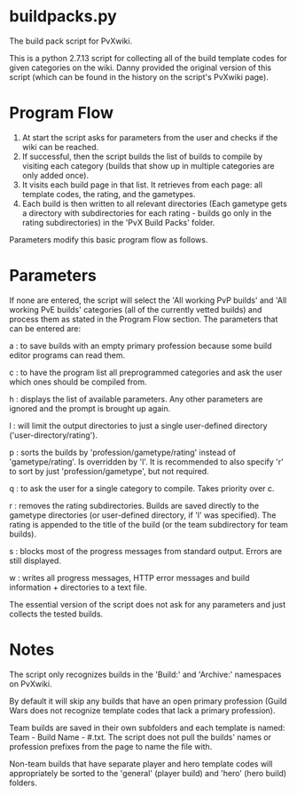 # buildpacks.py
The build pack script for PvXwiki.

This is a python 2.7.13 script for collecting all of the build template codes for given categories on the wiki.
Danny provided the original version of this script (which can be found in the history on the script's PvXwiki page).

# Program Flow
1. At start the script asks for parameters from the user and checks if the wiki can be reached. 
2. If successful, then the script builds the list of builds to compile by visiting each category (builds that show up in multiple categories are only added once).
3. It visits each build page in that list. It retrieves from each page: all template codes, the rating, and the gametypes. 
4. Each build is then written to all relevant directories (Each gametype gets a directory with subdirectories for each rating - builds go only in the rating subdirectories) in the 'PvX Build Packs' folder. 

Parameters modify this basic program flow as follows.

# Parameters
If none are entered, the script will select the 'All working PvP builds' and 'All working PvE builds' categories (all of the currently vetted builds) and process them as stated in the Program Flow section. The parameters that can be entered are:

a : to save builds with an empty primary profession because some build editor programs can read them.

c : to have the program list all preprogrammed categories and ask the user which ones should be compiled from.

h : displays the list of available parameters. Any other parameters are ignored and the prompt is brought up again.

l : will limit the output directories to just a single user-defined directory ('user-directory/rating').

p : sorts the builds by 'profession/gametype/rating' instead of 'gametype/rating'. Is overridden by 'l'. It is recommended to also specify 'r' to sort by just 'profession/gametype', but not required.

q : to ask the user for a single category to compile. Takes priority over c.

r : removes the rating subdirectories. Builds are saved directly to the gametype directories (or user-defined directory, if 'l' was specified). The rating is appended to the title of the build (or the team subdirectory for team builds).

s : blocks most of the progress messages from standard output. Errors are still displayed.

w : writes all progress messages, HTTP error messages and build information + directories to a text file.

The essential version of the script does not ask for any parameters and just collects the tested builds.

# Notes
The script only recognizes builds in the 'Build:' and 'Archive:' namespaces on PvXwiki.

By default it will skip any builds that have an open primary profession (Guild Wars does not recognize template codes that lack a primary profession).

Team builds are saved in their own subfolders and each template is named: Team - Build Name - #.txt. The script does not pull the builds' names or profession prefixes from the page to name the file with.

Non-team builds that have separate player and hero template codes will appropriately be sorted to the 'general' (player build) and 'hero' (hero build) folders.
